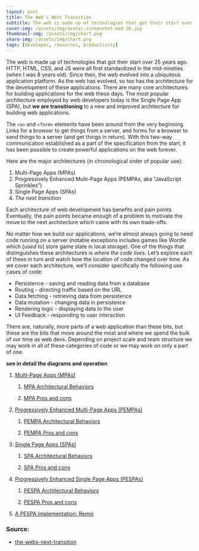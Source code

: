 ```yaml
---
layout: post
title: The Web’s Next Transition
subtitle: The web is made up of technologies that got their start over 25 years ago
cover-img: /assets/img/avatar-screenshot-med-26.jpg
thumbnail-img: /assets/img/chart.png
share-img: /assets/img/chart.png
tags: [developer, resources, productivity]
---
```


The web is made up of technologies that got their start over 25 years ago. HTTP, HTML, CSS, and JS were all first standardized in the mid-nineties (when I was 8 years old). Since then, the web evolved into a ubiquitous application platform. As the web has evolved, so too has the architecture for the development of these applications. There are many core architectures for building applications for the web these days. The most popular architecture employed by web developers today is the Single Page App (SPA), but **we are transitioning** to a new and improved architecture for building web applications.

The `<a>` and `<form>` elements have been around from the very beginning. Links for a browser to get things from a server, and forms for a browser to send things to a server (and get things in return). With this two-way communication established as a part of the specification from the start, it has been possible to create powerful applications on the web forever.

Here are the major architectures (in chronological order of popular use):

1.  Multi-Page Apps (MPAs)
2.  Progressively Enhanced Multi-Page Apps (PEMPAs, aka “JavaScript Sprinkles”)
3.  Single Page Apps (SPAs)
4.  _The next transition_

Each architecture of web development has benefits and pain points. Eventually, the pain points became enough of a problem to motivate the move to the next architecture which came with its own trade-offs.

No matter how we build our applications, we’re almost always going to need code running on a server (notable exceptions includes games like Wordle which \[_used to_\] store game state in local storage). One of the things that distinguishes these architectures is _where the code lives._ Let’s explore each of these in turn and watch how the location of code changed over time. As we cover each architecture, we’ll consider specifically the following use cases of code:

*   Persistence - saving and reading data from a database
*   Routing - directing traffic based on the URL
*   Data fetching - retrieving data from persistence
*   Data mutation - changing data in persistence
*   Rendering logic - displaying data to the user
*   UI Feedback - responding to user interaction

There are, naturally, more parts of a web application than these bits, but these are the bits that move around the most and where we spend the bulk of our time as web devs. Depending on project scale and team structure we may work in all of these categories of code or we may work on only a part of one.

**see in detail the diagrams and operation**

1.  [Multi-Page Apps (MPAs)](https://www.epicweb.dev/the-webs-next-transition#multi-page-apps-mpas)

    1.  [MPA Architectural Behaviors](https://www.epicweb.dev/the-webs-next-transition#mpa-architectural-behaviors)

    2.  [MPA Pros and cons](https://www.epicweb.dev/the-webs-next-transition#mpa-pros-and-cons)

2.  [Progressively Enhanced Multi-Page Apps (PEMPAs)](https://www.epicweb.dev/the-webs-next-transition#progressively-enhanced-multi-page-apps-pempas)

    1.  [PEMPA Architectural Behaviors](https://www.epicweb.dev/the-webs-next-transition#pempa-architectural-behaviors)

    2.  [PEMPA Pros and cons](https://www.epicweb.dev/the-webs-next-transition#pempa-pros-and-cons)

3.  [Single Page Apps (SPAs)](https://www.epicweb.dev/the-webs-next-transition#single-page-apps-spas)

    1.  [SPA Architectural Behaviors](https://www.epicweb.dev/the-webs-next-transition#spa-architectural-behaviors)

    2.  [SPA Pros and cons](https://www.epicweb.dev/the-webs-next-transition#spa-pros-and-cons)

4.  [Progressively Enhanced Single Page Apps (PESPAs)](https://www.epicweb.dev/the-webs-next-transition#progressively-enhanced-single-page-apps-pespas)

    1.  [PESPA Architectural Behaviors](https://www.epicweb.dev/the-webs-next-transition#pespa-architectural-behaviors)

    2.  [PESPA Pros and cons](https://www.epicweb.dev/the-webs-next-transition#pespa-pros-and-cons)

5.  [A PESPA Implementation: Remix](https://www.epicweb.dev/the-webs-next-transition#a-pespa-implementation-remix)

### Source:

 - [the-webs-next-transition](https://www.epicweb.dev/the-webs-next-transition)

